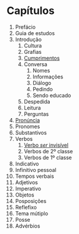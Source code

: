 # Capítulos

1. Prefácio
2. Guia de estudos
3. Introdução
   1. Cultura
   2. Grafias
   3. [Cumprimentos](/xavante/gramática/capítulos/introdução/cumprimentos/index.md)
   4. Conversa
      1. Nomes
      2. Informações
      3. Diálogo
      4. Pedindo
      5. Sendo educado
   5. Despedida
   6. Leitura
   7. Perguntas
4. [Pronúncia](/xavante/gramática/capítulos/pronúncia/index.md)
5. Pronomes
6. Substantivos
7. Verbos
   1. [Verbo *ser* invisível](/xavante/gramática/capítulos/verbos/index.md)
   2. Verbos de 2º classe
   3. Verbos de 1º classe
8. Indicativo
9. Infinitivo pessoal
10. Tempos verbais
11. Adjetivos
12. Imperativo
13. Objetos
14. Posposições
15. Reflefixo
16. Tema mútiplo
17. Posse
18. Advérbios